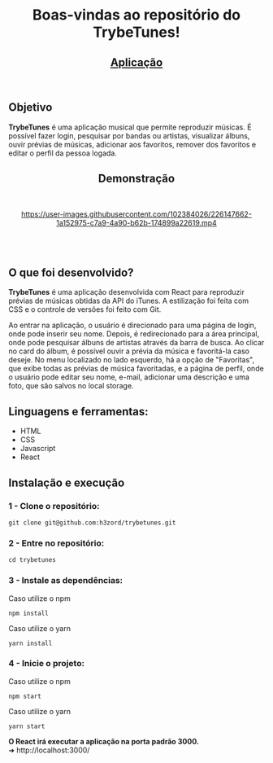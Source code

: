 <h1 align="center">Boas-vindas ao repositório do TrybeTunes!</h1>

<h2 align="center">
  <a href="https://h3zord.github.io/trybetunes" target="_blank">
    Aplicação
  </a>
</h2>
<br/>

## Objetivo

<strong>TrybeTunes</strong> é uma aplicação musical que permite reproduzir músicas. É possível fazer login, pesquisar por bandas ou artistas, visualizar álbuns, ouvir prévias de músicas, adicionar aos favoritos, remover dos favoritos e editar o perfil da pessoa logada.

<h2 align="center">Demonstração</h2>
<br/>

<div align="center">

https://user-images.githubusercontent.com/102384026/226147662-1a152975-c7a9-4a90-b62b-174899a22619.mp4

</div>

<br/>
<br/>

## O que foi desenvolvido?

<strong>TrybeTunes</strong> é uma aplicação desenvolvida com React para reproduzir prévias de músicas obtidas da API do iTunes. A estilização foi feita com CSS e o controle de versões foi feito com Git.

Ao entrar na aplicação, o usuário é direcionado para uma página de login, onde pode inserir seu nome. Depois, é redirecionado para a área principal, onde pode pesquisar álbuns de artistas através da barra de busca. Ao clicar no card do álbum, é possível ouvir a prévia da música e favoritá-la caso deseje.
No menu localizado no lado esquerdo, há a opção de "Favoritas", que exibe todas as prévias de música favoritadas, e a página de perfil, onde o usuário pode editar seu nome, e-mail, adicionar uma descrição e uma foto, que são salvos no local storage.

## Linguagens e ferramentas:
- HTML
- CSS
- Javascript
- React

## Instalação e execução

### 1 - Clone o repositório:
```
git clone git@github.com:h3zord/trybetunes.git
```

### 2 - Entre no repositório:
```
cd trybetunes
```

### 3 - Instale as dependências:
Caso utilize o npm
```
npm install
```
Caso utilize o yarn
```
yarn install
```

### 4 - Inicie o projeto:
Caso utilize o npm
```
npm start
```
Caso utilize o yarn
```
yarn start
```
<strong>O React irá executar a aplicação na porta padrão 3000.</strong>
<br/>
➜ http://localhost:3000/